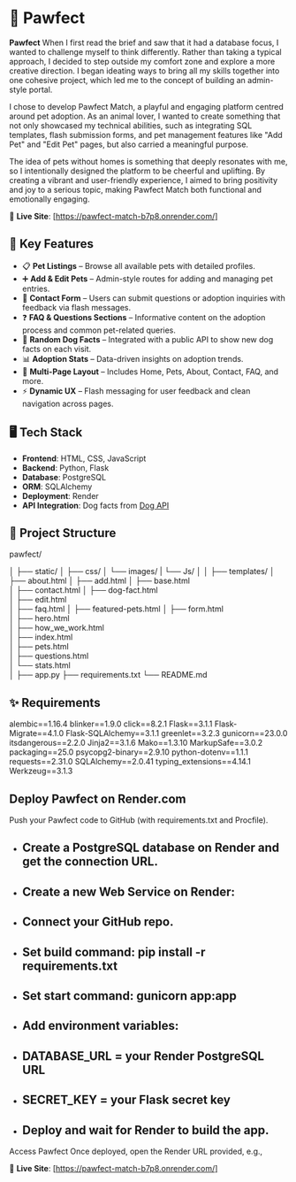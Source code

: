 # 🐾 Pawfect

**Pawfect** When I first read the brief and saw that it had a database focus, I wanted to challenge myself to think differently. Rather than taking a typical approach, I decided to step outside my comfort zone and explore a more creative direction. I began ideating ways to bring all my skills together into one cohesive project, which led me to the concept of building an admin-style portal.

I chose to develop Pawfect Match, a playful and engaging platform centred around pet adoption. As an animal lover, I wanted to create something that not only showcased my technical abilities, such as integrating SQL templates, flash submission forms, and pet management features like "Add Pet" and "Edit Pet" pages, but also carried a meaningful purpose.

The idea of pets without homes is something that deeply resonates with me, so I intentionally designed the platform to be cheerful and uplifting. By creating a vibrant and user-friendly experience, I aimed to bring positivity and joy to a serious topic, making Pawfect Match both functional and emotionally engaging.


🔗 **Live Site**: [https://pawfect-match-b7p8.onrender.com/]

## 🚀 Key Features

- 📋 **Pet Listings** – Browse all available pets with detailed profiles.
- ➕ **Add & Edit Pets** – Admin-style routes for adding and managing pet entries.
- 📨 **Contact Form** – Users can submit questions or adoption inquiries with feedback via flash messages.
- ❓ **FAQ & Questions Sections** – Informative content on the adoption process and common pet-related queries.
- 🐶 **Random Dog Facts** – Integrated with a public API to show new dog facts on each visit.
- 📊 **Adoption Stats** – Data-driven insights on adoption trends.
- 🧭 **Multi-Page Layout** – Includes Home, Pets, About, Contact, FAQ, and more.
- ⚡ **Dynamic UX** – Flash messaging for user feedback and clean navigation across pages.


## 🖥️ Tech Stack

- **Frontend**: HTML, CSS, JavaScript
- **Backend**: Python, Flask
- **Database**: PostgreSQL
- **ORM**: SQLAlchemy
- **Deployment**: Render
- **API Integration**: Dog facts from [Dog API](https://dogapi.dog/api/v2/facts?)



## 📁 Project Structure

pawfect/

│
├── static/
│ ├── css/
│ └── images/
| └── Js/
│
│
├── templates/
│   ├── about.html
│   ├── add.html
│   ├── base.html             
│   ├── contact.html
│   ├── dog-fact.html         
│   ├── edit.html             
│   ├── faq.html
│   ├── featured-pets.html
│   ├── form.html             
│   ├── hero.html             
│   ├── how_we_work.html      
│   ├── index.html            
│   ├── pets.html             
│   ├── questions.html        
│   └── stats.html    
│
├── app.py
├── requirements.txt
└── README.md

## ✨ Requirements

alembic==1.16.4
blinker==1.9.0
click==8.2.1
Flask==3.1.1
Flask-Migrate==4.1.0
Flask-SQLAlchemy==3.1.1
greenlet==3.2.3
gunicorn==23.0.0
itsdangerous==2.2.0
Jinja2==3.1.6
Mako==1.3.10
MarkupSafe==3.0.2
packaging==25.0
psycopg2-binary==2.9.10
python-dotenv==1.1.1
requests==2.31.0
SQLAlchemy==2.0.41
typing_extensions==4.14.1
Werkzeug==3.1.3

## Deploy Pawfect on Render.com

Push your Pawfect code to GitHub (with requirements.txt and Procfile).

- ## Create a PostgreSQL database on Render and get the connection URL.

- ## Create a new Web Service on Render:

- ## Connect your GitHub repo.

- ## Set build command: pip install -r requirements.txt

- ## Set start command: gunicorn app:app

- ## Add environment variables:

- ## DATABASE_URL = your Render PostgreSQL URL

- ## SECRET_KEY = your Flask secret key

- ## Deploy and wait for Render to build the app.

Access Pawfect
Once deployed, open the Render URL provided, e.g.,

🔗 **Live Site**: [https://pawfect-match-b7p8.onrender.com/]